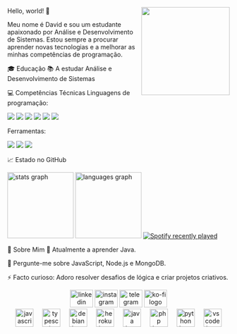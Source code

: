 Hello, world! 👋
<img align="right" src="https://media.giphy.com/media/v1.Y2lkPTc5MGI3NjExMGpzOXJuenhieGVzMjE0NTA3cjlxOGo0d3RyZ3ZkMzBhcG00Z2YzOSZlcD12MV9naWZzX3NlYXJjaCZjdD1n/KGd6ns7MR1gPCRT52z/giphy.gif" width="200"/>

Meu nome é David e sou um estudante apaixonado por Análise e Desenvolvimento de Sistemas. Estou sempre a procurar aprender novas tecnologias e a melhorar as minhas competências de programação.

🎓 Educação
📚 A estudar Análise e Desenvolvimento de Sistemas

💻 Competências Técnicas
Linguagens de programação:
<div align="left">
<img src="https://img.shields.io/badge/HTML-e06b12?style=for-the-badge&logo=html5&logoColor=white" />
<img src="https://img.shields.io/badge/CSS-1283e0?&style=for-the-badge&logo=css3&logoColor=white" />
<img src="https://img.shields.io/badge/JavaScript-F7DF1E?style=for-the-badge&logo=javascript&logoColor=414141" />
<img src="https://img.shields.io/badge/Node.js-43853D?style=for-the-badge&logo=node.js&logoColor=white"/>
<img src="https://img.shields.io/badge/TypeScript-007ACC?style=for-the-badge&logo=typescript&logoColor=white"/>
<img src="https://img.shields.io/badge/python-3670A0?style=for-the-badge&logo=python&logoColor=ffdd54"/>
</div>

Ferramentas:
<div align="left">
<img src="https://img.shields.io/badge/GitHub-100000?style=for-the-badge&logo=github&logoColor=white" />
<img src="https://img.shields.io/badge/Jenkins-D24939?style=for-the-badge&logo=Jenkins&logoColor=white" />
<img src="https://img.shields.io/badge/Visual%20Studio%20Code-007ACC?logo=visualstudiocode&logoColor=fff&style=plastic" />
</div>

📈 Estado no GitHub
<div align="left">
<img src="https://github-readme-stats.vercel.app/api?username=roge-rdv&hide_title=false&hide_rank=false&show_icons=true&include_all_commits=true&count_private=true&disable_animations=false&theme=dracula&locale=en&hide_border=false" height="150" alt="stats graph"  />
<img src="https://github-readme-stats.vercel.app/api/top-langs?username=roge-rdv&locale=en&hide_title=false&layout=compact&card_width=320&langs_count=5&theme=dracula&hide_border=false" height="150" alt="languages graph"  />
<a href="https://open.spotify.com/user/Roge_rdv">
<img src="https://spotify-recently-played-readme.vercel.app/api?user=31xixcz4vmvixa6gfmewqlmz6azq" alt="Spotify recently played"  />
</a>
</div>

🎨 Sobre Mim
🌱 Atualmente a aprender Java.

💬 Pergunte-me sobre JavaScript, Node.js e MongoDB.

⚡ Facto curioso: Adoro resolver desafios de lógica e criar projetos criativos.

<div align="center">
<a href="https://www.google.com/search?q=https://www.linkedin.com/in/seu-linkedin-aqui/"><img src="https://raw.githubusercontent.com/maurodesouza/profile-readme-generator/master/src/assets/icons/social/linkedin/default.svg" width="52" height="40" alt="linkedin logo"  /></a>
<a href="https://instagram.com/roge_rdv"><img src="https://raw.githubusercontent.com/maurodesouza/profile-readme-generator/master/src/assets/icons/social/instagram/default.svg" width="52" height="40" alt="instagram logo"  /></a>
<a href="https://t.me/roge_rdv"><img src="https://raw.githubusercontent.com/maurodesouza/profile-readme-generator/master/src/assets/icons/social/telegram/default.svg" width="52" height="40" alt="telegram logo"  /></a>
<a href="https://ko-fi.com/rogerdv"><img src="https://raw.githubusercontent.com/maurodesouza/profile-readme-generator/master/src/assets/icons/social/ko-fi/default.svg" width="52" height="40" alt="ko-fi logo" /></a>

<div align="center">
<img src="https://cdn.jsdelivr.net/gh/devicons/devicon/icons/javascript/javascript-original.svg" height="41" alt="javascript logo"  />
<img width="12" />
<img src="https://cdn.jsdelivr.net/gh/devicons/devicon/icons/typescript/typescript-original.svg" height="41" alt="typescript logo"  />
<img width="12" />
<img src="https://cdn.jsdelivr.net/gh/devicons/devicon/icons/debian/debian-original.svg" height="41" alt="debian logo"  />
<img width="12" />
<img src="https://cdn.jsdelivr.net/gh/devicons/devicon/icons/heroku/heroku-original.svg" height="41" alt="heroku logo"  />
<img width="12" />
<img src="https://cdn.jsdelivr.net/gh/devicons/devicon/icons/java/java-original.svg" height="41" alt="java logo"  />
<img width="12" />
<img src="https://cdn.jsdelivr.net/gh/devicons/devicon/icons/php/php-original.svg" height="41" alt="php logo"  />
<img width="12" />
<img src="https://cdn.jsdelivr.net/gh/devicons/devicon/icons/python/python-original.svg" height="41" alt="python logo"  />
<img width="12" />
<img src="https://cdn.jsdelivr.net/gh/devicons/devicon/icons/vscode/vscode-original.svg" height="41" alt="vscode logo"  />
</div>
